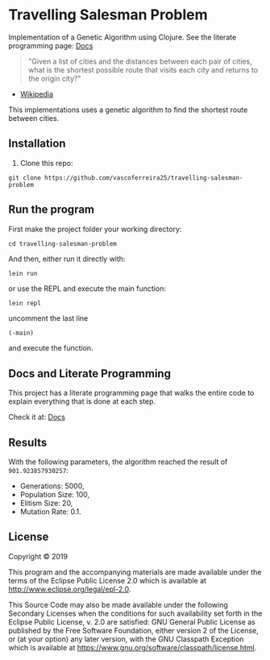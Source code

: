 # Travelling Salesman Problem
Implementation of a Genetic Algorithm using Clojure. See the literate programming page: [Docs](./docs/uberdoc.html)

> "Given a list of cities and the distances between each pair of cities, what
> is the shortest possible route that visits each city and returns to the
> origin city?"
- [Wikipedia](https://en.wikipedia.org/wiki/Travelling_salesman_problem)

This implementations uses a genetic algorithm to find the shortest route
between cities.


## Installation

1. Clone this repo:
```shell
git clone https://github.com/vascoferreira25/travelling-salesman-problem
```

## Run the program
First make the project folder your working directory:
```shell
cd travelling-salesman-problem
```

And then, either run it directly with:
```shell
lein run
```

or use the REPL and execute the main function:
```shell
lein repl
```

uncomment the last line
```clojure
(-main)
```

and execute the function.

## Docs and Literate Programming

This project has a literate programming page that walks the entire code to explain
everything that is done at each step.

Check it at: [Docs](./docs/uberdoc.html)

## Results

With the following parameters, the algorithm reached the result of `901.923857930257`:
- Generations: 5000,
- Population Size: 100,
- Elitism Size: 20,
- Mutation Rate: 0.1.

## License

Copyright © 2019

This program and the accompanying materials are made available under the
terms of the Eclipse Public License 2.0 which is available at
http://www.eclipse.org/legal/epl-2.0.

This Source Code may also be made available under the following Secondary
Licenses when the conditions for such availability set forth in the Eclipse
Public License, v. 2.0 are satisfied: GNU General Public License as published by
the Free Software Foundation, either version 2 of the License, or (at your
option) any later version, with the GNU Classpath Exception which is available
at https://www.gnu.org/software/classpath/license.html.
